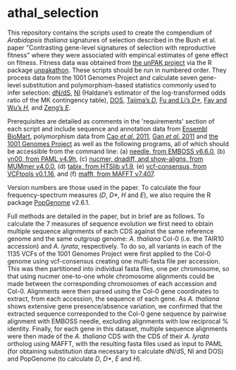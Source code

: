 # athal_selection

This repository contains the scripts used to create the compendium of _Arabidopsis thaliana_ signatures of selection described in the Bush et al. paper "Contrasting gene-level signatures of selection with reproductive fitness" where they were associated with empirical estimates of gene effect on fitness.
Fitness data was obtained from [the unPAK project](https://arabidopsisunpak.org/) via the R package [unpakathon](https://github.com/stranda/unpakathon/).
These scripts should be run in numbered order. They process data from the 1001 Genomes Project and calculate seven gene-level substitution and polymorphism-based statistics commonly used to infer selection: [dN/dS](https://doi.org/10.1093/molbev/msm088), [NI](https://pubmed.ncbi.nlm.nih.gov/13314400/) (Haldane’s estimator of the log-transformed odds ratio of the MK contingency table), [DOS](https://pubmed.ncbi.nlm.nih.gov/20837603/), [Tajima’s _D_](https://pubmed.ncbi.nlm.nih.gov/2513255/), [Fu and Li’s _D*_](https://pubmed.ncbi.nlm.nih.gov/8454210/), [Fay and Wu’s _H_](https://pubmed.ncbi.nlm.nih.gov/10880498/), and [Zeng’s _E_](https://pubmed.ncbi.nlm.nih.gov/16951063/).

Prerequisites are detailed as comments in the 'requirements' section of each script and include sequence and annotation data from [Ensembl BioMart](https://plants.ensembl.org/biomart/martview), polymorphism data from [Cao _et al._ 2011](https://www.nature.com/articles/ng.911), [Gan _et al._ 2011](https://www.nature.com/articles/nature10414) and [the 1001 Genomes Project](https://1001genomes.org/data/GMI-MPI/releases/v3.1/intersection_snp_short_indel_vcf_with_quality_reference/) as well as the following programs, all of which should be accessible from the command line:
(a) [needle, from EMBOSS v6.6.0](http://emboss.sourceforge.net/download/),
(b) [yn00, from PAML v4.9h](http://abacus.gene.ucl.ac.uk/software/),
(c) [nucmer, dnadiff, and show-aligns, from MUMmer v4.0.0](https://github.com/mummer4/mummer),
(d) [tabix, from HTSlib v1.9](http://www.htslib.org/download/),
(e) [vcf-consensus, from VCFtools v0.1.16](https://vcftools.github.io/index.html), and
(f) [mafft, from MAFFT v7.407](https://mafft.cbrc.jp/alignment/software/).

Version numbers are those used in the paper. To calculate the four frequency-spectrum measures (_D_, _D*_, _H_ and _E_), we also require the R package [PopGenome](https://www.ncbi.nlm.nih.gov/pmc/articles/PMC4069620/) v2.6.1.

Full methods are detailed in the paper, but in brief are as follows. To calculate the 7 measures of sequence evolution we first need to obtain multiple sequence alignments of each CDS against the same reference genome and the same outgroup genome: _A. thaliana_ Col-0 (i.e. the TAIR10 accession) and _A. lyrata_, respectively.
To do so, all variants in each of the 1135 VCFs of the 1001 Genomes Project were first applied to the Col-0 genome using vcf-consensus creating one multi-fasta file per accession. This was then partitioned into individual fasta files, one per chromosome, so that using nucmer one-to-one whole chromosome alignments could be made between the corresponding chromosomes of each accession and Col-0. Alignments were then parsed using the Col-0 gene coordinates to extract, from each accession, the sequence of each gene. As _A. thaliana_ shows extensive gene presence/absence variation, we confirmed that the extracted sequence corresponded to the Col-0 gene sequence by pairwise alignment with EMBOSS needle, excluding alignments with low reciprocal % identity. Finally, for each gene in this dataset, multiple sequence alignments were then made of the _A. thaliana_ CDS with the CDS of their _A. lyrata_ ortholog using MAFFT, with the resulting fasta files used as input to PAML (for obtaining substitution data necessary to calculate dN/dS, NI and DOS) and PopGenome (to calculate _D_, _D*_, _E_ and _H_).
